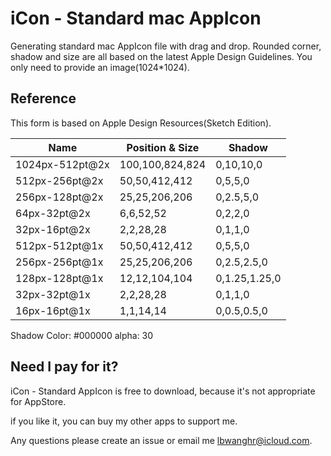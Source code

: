 # iCon - Standard mac AppIcon
Generating standard mac AppIcon file with drag and drop.
Rounded corner, shadow and size are all based on the latest Apple Design Guidelines.
You only need to provide an image(1024*1024).

## Reference
This form is based on Apple Design Resources(Sketch Edition).

|Name |	Position & Size	| Shadow |
|---|---|---|
|1024px-512pt@2x	|100,100,824,824	|0,10,10,0
|512px-256pt@2x	|50,50,412,412	|0,5,5,0
|256px-128pt@2x	|25,25,206,206	|0,2.5,5,0
|64px-32pt@2x	|6,6,52,52	|0,2,2,0
|32px-16pt@2x	|2,2,28,28	|0,1,1,0
|512px-512pt@1x	|50,50,412,412	|0,5,5,0
|256px-256pt@1x	|25,25,206,206	|0,2.5,2.5,0
|128px-128pt@1x	|12,12,104,104	|0,1.25,1.25,0
|32px-32pt@1x	|2,2,28,28	|0,1,1,0
|16px-16pt@1x	|1,1,14,14	|0,0.5,0.5,0

Shadow Color: #000000 alpha: 30



## Need I pay for it?

iCon - Standard AppIcon is free to download, because it's not appropriate for AppStore.

if you like it, you can buy my other apps to support me.

Any questions please create an issue or email me lbwanghr@icloud.com.
